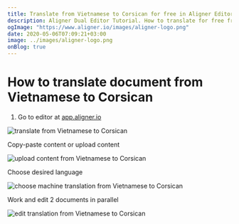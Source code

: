 ```yaml
---
title: Translate from Vietnamese to Corsican for free in Aligner Editor
description: Aligner Dual Editor Tutorial. How to translate for free from Vietnamese to Corsican. Aligner is multilingual document management platform. 
ogImage: "https://www.aligner.io/images/aligner-logo.png"
date: 2020-05-06T07:09:21+03:00
image: ../images/aligner-logo.png
onBlog: true
---
```


# How to translate document from Vietnamese to Corsican

1. Go to editor at [app.aligner.io](https://app.aligner.io "Aligner App web page")

![translate from Vietnamese to Corsican](../aligner-blank-editor.png "translate from Vietnamese to Corsican")

Copy-paste content or upload content

![upload content from Vietnamese to Corsican](../aligner-uploaded-document.png "upload content from Vietnamese to Corsican")

Choose desired language

![choose machine translation from Vietnamese to Corsican](../aligner-language-dropdown.png "choose machine translation from Vietnamese to Corsican")

Work and edit 2 documents in parallel

![edit translation from Vietnamese to Corsican](../aligner-double-sitded-editor.png "edit translation from Vietnamese to Corsican")


